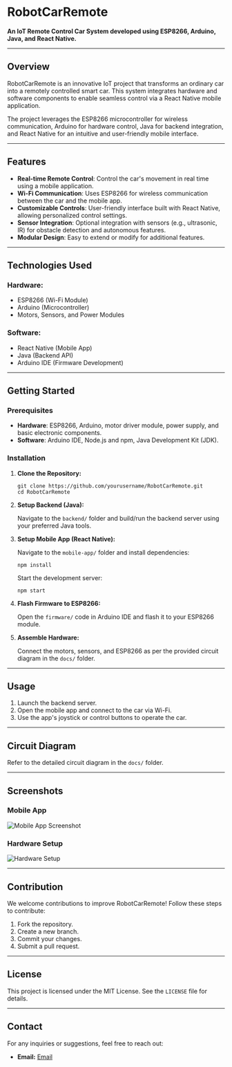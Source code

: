 <h1>RobotCarRemote</h1>
<p><strong>An IoT Remote Control Car System developed using ESP8266, Arduino, Java, and React Native.</strong></p>

<hr>
<h2>Overview</h2>
<p>
        RobotCarRemote is an innovative IoT project that transforms an ordinary car into a remotely controlled smart car. 
        This system integrates hardware and software components to enable seamless control via a React Native mobile application.
</p>
<p>
        The project leverages the ESP8266 microcontroller for wireless communication, Arduino for hardware control, Java for backend integration, 
        and React Native for an intuitive and user-friendly mobile interface.
</p>
<hr>
<h2>Features</h2>
<ul>
    <li><strong>Real-time Remote Control</strong>: Control the car's movement in real time using a mobile application.</li>
    <li><strong>Wi-Fi Communication</strong>: Uses ESP8266 for wireless communication between the car and the mobile app.</li>
    <li><strong>Customizable Controls</strong>: User-friendly interface built with React Native, allowing personalized control settings.</li>
    <li><strong>Sensor Integration</strong>: Optional integration with sensors (e.g., ultrasonic, IR) for obstacle detection and autonomous features.</li>
    <li><strong>Modular Design</strong>: Easy to extend or modify for additional features.</li>
</ul>

<hr>
    <h2>Technologies Used</h2>
    <h3>Hardware:</h3>
<ul>
    <li>ESP8266 (Wi-Fi Module)</li>
    <li>Arduino (Microcontroller)</li>
    <li>Motors, Sensors, and Power Modules</li>
</ul>
<h3>Software:</h3>
<ul>
    <li>React Native (Mobile App)</li>
    <li>Java (Backend API)</li>
    <li>Arduino IDE (Firmware Development)</li>
</ul>
<hr>
<h2>Getting Started</h2>
<h3>Prerequisites</h3>
<ul>
    <li><strong>Hardware</strong>: ESP8266, Arduino, motor driver module, power supply, and basic electronic components.</li>
    <li><strong>Software</strong>: Arduino IDE, Node.js and npm, Java Development Kit (JDK).</li>
</ul>
<h3>Installation</h3>
<ol>
    <li>
        <strong>Clone the Repository:</strong>
        <pre><code>git clone https://github.com/yourusername/RobotCarRemote.git
cd RobotCarRemote</code></pre>
        </li>
        <li><strong>Setup Backend (Java):</strong>
            <p>Navigate to the <code>backend/</code> folder and build/run the backend server using your preferred Java tools.</p>
        </li>
        <li><strong>Setup Mobile App (React Native):</strong>
            <p>Navigate to the <code>mobile-app/</code> folder and install dependencies:</p>
            <pre><code>npm install</code></pre>
            <p>Start the development server:</p>
            <pre><code>npm start</code></pre>
        </li>
        <li><strong>Flash Firmware to ESP8266:</strong>
            <p>Open the <code>firmware/</code> code in Arduino IDE and flash it to your ESP8266 module.</p>
        </li>
        <li><strong>Assemble Hardware:</strong>
            <p>Connect the motors, sensors, and ESP8266 as per the provided circuit diagram in the <code>docs/</code> folder.</p>
        </li>
</ol>
<hr>
<h2>Usage</h2>
<ol>
    <li>Launch the backend server.</li>
    <li>Open the mobile app and connect to the car via Wi-Fi.</li>
    <li>Use the app's joystick or control buttons to operate the car.</li>
</ol>
<hr>
<h2>Circuit Diagram</h2>
<p>Refer to the detailed circuit diagram in the <code>docs/</code> folder.</p>
<hr>
<h2>Screenshots</h2>
    <h3>Mobile App</h3>
    <img src="docs/screenshots/mobile-app.png" alt="Mobile App Screenshot">
    <h3>Hardware Setup</h3>
    <img src="docs/screenshots/hardware-setup.png" alt="Hardware Setup">
<hr>
<h2>Contribution</h2>
<p>We welcome contributions to improve RobotCarRemote! Follow these steps to contribute:</p>
<ol>
    <li>Fork the repository.</li>
    <li>Create a new branch.</li>
    <li>Commit your changes.</li>
    <li>Submit a pull request.</li>
</ol>
<hr>
<h2>License</h2>
<p>This project is licensed under the MIT License. See the <code>LICENSE</code> file for details.</p>
<hr>
<h2>Contact</h2>
<p>For any inquiries or suggestions, feel free to reach out:</p>
<ul>
    <li><strong>Email:</strong> <a href="mailto:hasunbandara17@gmail.com">Email</a></li>
</ul>
